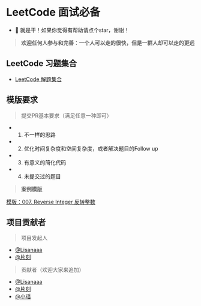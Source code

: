 # LeetCode 面试必备
 - 💪 就是干！如果你觉得有帮助请点个star，谢谢！

> **欢迎任何人参与和完善：一个人可以走的很快，但是一群人却可以走的更远**

## LeetCode 习题集合

* [LeetCode 解题集合](https://github.com/apachecn/LeetCode/tree/master/docs/Leetcode_Solutions)


## 模版要求

> 提交PR基本要求（满足任意一种即可）

* 1. 不一样的思路
* 2. 优化时间复杂度和空间复杂度，或者解决题目的Follow up
* 3. 有意义的简化代码
* 4. 未提交过的题目

> **案例模版**

[模版：007. Reverse Integer 反转整数](https://github.com/apachecn/LeetCode/tree/master/docs/Leetcode_Solutions/007._Reverse_Integer.md)


## 项目贡献者

> 项目发起人

* [@Lisanaaa](https://github.com/Lisanaaa)
* [@片刻](https://github.com/jiangzhonglian)

> 贡献者（欢迎大家来追加）

* [@Lisanaaa](https://github.com/Lisanaaa)
* [@片刻](https://github.com/jiangzhonglian)
* [@小瑶](https://github.com/chenyyx)


